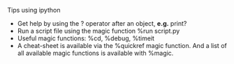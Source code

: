 Tips using ipython

* Get help by using the ? operator after an object, __e.g.__ print?
* Run a script file using the magic function %run script.py
* Useful magic functions: %cd, %debug, %timeit
* A cheat-sheet is available via the %quickref magic function. And a list of all available magic functions is available with %magic.
